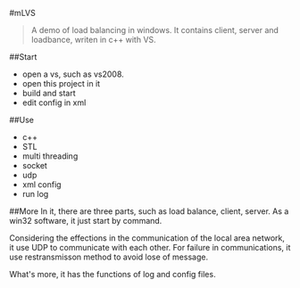 #mLVS
>A demo of load balancing in windows.
>It contains client, server and loadbance, writen in c++ with VS.

##Start
*  open a vs, such as vs2008.
*  open this project in it
*  build and start
*  edit config in xml

##Use
*  c++
*  STL
*  multi threading
*  socket
*  udp
*  xml config
*  run log


##More
  In it, there are three parts, such as load balance, client, server. As a win32 software, it just start by command.

  Considering the effections in the communication of the local area network, it use UDP to communicate with each other. For failure in communications, it use restransmisson method to avoid lose of message.

  What's more, it has the functions of log and config files.
